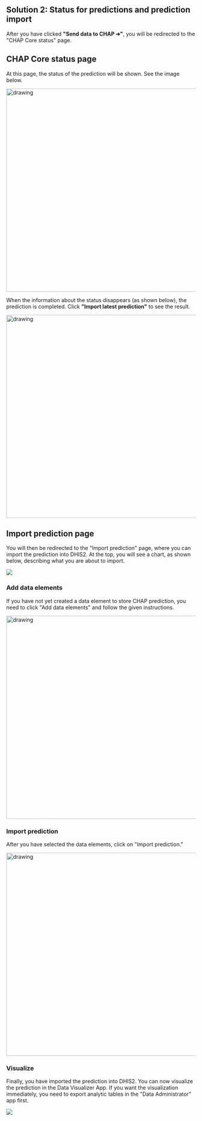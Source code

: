 ## Solution 2: Status for predictions and prediction import

After you have clicked **"Send data to CHAP ➔"**, you will be redirected to the "CHAP Core status" page.

## CHAP Core status page

At this page, the status of the prediction will be shown. See the image below.

<img src="../_static/traning_prediction_status.png" alt="drawing" width="540"/>



When the information about the status disappears (as shown below), the prediction is completed. Click **"Import latest prediction"** to see the result.

<img src="../_static/traning_prediction_status_completed.png" alt="drawing" width="540">

## Import prediction page

You will then be redirected to the "Import prediction" page, where you can import the prediction into DHIS2. At the top, you will see a chart, as shown below, describing what you are about to import.

![](../_static/the_data_you_import.png)

### Add data elements

If you have not yet created a data element to store CHAP prediction, you need to click "Add data elements" and follow the given instructions.

<img src="../_static/add_dataelements_if_not_exists.png" alt="drawing" width="540">

### Import prediction

After you have selected the data elements, click on "Import prediction."

<img src="../_static/is_imported.png" alt="drawing" width="540">

### Visualize

Finally, you have imported the prediction into DHIS2. You can now visualize the prediction in the Data Visualizer App. If you want the visualization immediately, you need to export analytic tables in the "Data Administrator" app first.

![](../_static/visualization_data_app.png)
